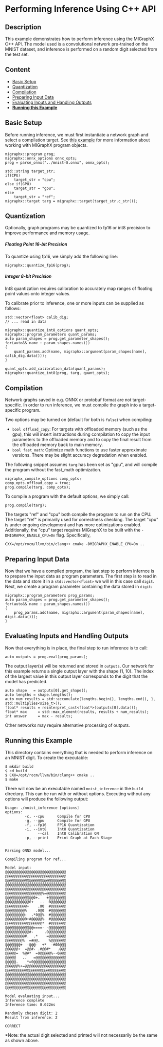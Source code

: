 # Performing Inference Using C++ API

## Description
This example demonstrates how to perform inference using the MIGraphX C++ API. The model used is a convolutional network pre-trained on the MNIST dataset, and inference is performed on a random digit selected from the test set. 

## Content
- [Basic Setup](#Basic-Setup)
- [Quantization](#Quantization)
- [Compilation](#Compilation)
- [Preparing Input Data](#Preparing-Input-Data)
- [Evaluating Inputs and Handling Outputs](#Evaluating-Inputs-and-Handling-Outputs)
- [**Running this Example**](#Running-this-Example)

## Basic Setup
Before running inference, we must first instantiate a network graph and select a compilation target. See [this example](../cpp_parse_load_save) for more information about working with MIGraphX program objects. 
```
migraphx::program prog;
migraphx::onnx_options onnx_opts;
prog = parse_onnx("../mnist-8.onnx", onnx_opts);

std::string target_str;
if(CPU)
    target_str = "cpu";
else if(GPU)
    target_str = "gpu";
else
    target_str = "ref";
migraphx::target targ = migraphx::target(target_str.c_str());
```

## Quantization
Optionally, graph programs may be quantized to fp16 or int8 precision to improve performance and memory usage. 

##### Floating Point 16-bit Precision
To quantize using fp16, we simply add the following line:
```
migraphx::quantize_fp16(prog);
```

##### Integer 8-bit Precision
Int8 quantization requires calibration to accurately map ranges of floating point values onto integer values. 

To calibrate prior to inference, one or more inputs can be supplied as follows:
```
std::vector<float> calib_dig;
// ... read in data

migraphx::quantize_int8_options quant_opts;
migraphx::program_parameters quant_params;
auto param_shapes = prog.get_parameter_shapes();
for(auto&& name : param_shapes.names())
{
    quant_params.add(name, migraphx::argument(param_shapes[name], calib_dig.data()));
}

quant_opts.add_calibration_data(quant_params);
migraphx::quantize_int8(prog, targ, quant_opts);
```

## Compilation 
Network graphs saved in e.g. ONNX or protobuf format are not target-specific. In order to run inference, we must compile the graph into a target-specific program. 

Two options may be turned on (default for both is `false`) when compiling:
- `bool offload_copy`: For targets with offloaded memory (such as the gpu), this will insert instructions during compilation to copy the input parameters to the offloaded memory and to copy the final result from the offloaded memory back to main memory.
- `bool fast_math`: Optimize math functions to use faster approximate versions. There may be slight accuracy degredation when enabled. 

The following snippet assumes `targ` has been set as "gpu", and will compile the program without the fast_math optimization.
```
migraphx_compile_options comp_opts;
comp_opts.offload_copy = true;
prog.compile(targ, comp_opts);
``` 

To compile a program with the default options, we simply call:
```
prog.compile(targ);
```

The targets "ref" and "cpu" both compile the program to run on the CPU. The target "ref" is primarily used for correctness checking. The target "cpu" is under ongoing development and has more optimizations enabled. Additionally, the "cpu" target requires MIGraphX to be built with the `-DMIGRAPHX_ENABLE_CPU=On` flag. Specifically, 
```
CXX=/opt/rocm/llvm/bin/clang++ cmake -DMIGRAPHX_ENABLE_CPU=On ..
```

## Preparing Input Data
Now that we have a compiled program, the last step to perform infernce is to prepare the input data as program parameters. 
The first step is to read in the data and store it in a `std::vector<float>` we will in this case call `digit`. 
Next, we create a program parameter containing the data stored in `digit`:
```
migraphx::program_parameters prog_params;
auto param_shapes = prog.get_parameter_shapes();
for(auto&& name : param_shapes.names())
{
    prog_params.add(name, migraphx::argument(param_shapes[name], digit.data()));
}
```

## Evaluating Inputs and Handling Outputs
Now that everything is in place, the final step to run inference is to call:
```
auto outputs = prog.eval(prog_params);
```

The output layer(s) will be returned and stored in `outputs`. Our network for this example returns a single output layer with the shape (1, 10). The index of the largest value in this output layer corresponds to the digit that the model has predicted. 
```
auto shape   = outputs[0].get_shape();
auto lengths = shape.lengths();
auto num_results = std::accumulate(lengths.begin(), lengths.end(), 1, std::multiplies<size_t>();
float* results = reinterpret_cast<float*>(outputs[0].data());
float* max     = std::max_element(results, results + num_results);
int answer     = max - results;
```

Other networks may require alternative processing of outputs. 


## Running this Example
This directory contains everything that is needed to perform inference on an MNIST digit. To create the executable:
```
$ mkdir build
$ cd build
$ CXX=/opt/rocm/llvm/bin/clang++ cmake ..
$ make
```
There will now be an executable named `mnist_inference` in the `build` directory. This can be run with or without options. Executing without any options will produce the following output:
```
Usage: ./mnist_inference [options]
options:
         -c, --cpu      Compile for CPU
         -g, --gpu      Compile for GPU
         -f, --fp16     FP16 Quantization
         -i, --int8     Int8 Quantization
               --cal    Int8 Calibration ON
         -p, --print    Print Graph at Each Stage


Parsing ONNX model...

Compiling program for ref...

Model input: 
@@@@@@@@@@@@@@@@@@@@@@@@@@@@
@@@@@@@@@@@@@@@@@@@@@@@@@@@@
@@@@@@@@@@@@@@@@@@@@@@@@@@@@
@@@@@@@@@@@@@@@@@@@@@@@@@@@@
@@@@@@@@@@@@@@@@@@@@@@@@@@@@
@@@@@@@@@@@@@@@@@%=@@@@@@@@@
@@@@@@@@@@@@@0+.   +@@@@@@@@
@@@@@@@@@@@0+   ..  0@@@@@@@
@@@@@@@@@@+    .00  #@@@@@@@
@@@@@@@@@%    .0@0  #@@@@@@@
@@@@@@@@@-  .*0@@%  #@@@@@@@
@@@@@@@@@0+#@@@@@%  #@@@@@@@
@@@@@@@@@@@@@@@@@*  #@@@@@@@
@@@@@@@@@@@@@====- -@@@@@@@@
@@@@@@@@@@@#-     .0@@@@@@@@
@@@@@@@@@#.  .*    =@@@@@@@@
@@@@@@@@%  =#@@.    %@@@@@@@
@@@@@@@+  -@@@-  +*  -#00@@@
@@@@@@+  =@@#- .#@@#*   .@@@
@@@@@=  %@#*  =0@@@@@%--0@@@
@@@@@   ..   =@@@@@@@@@@@@@@
@@@@@.    *=0@@@@@@@@@@@@@@@
@@@@@@%+=@@@@@@@@@@@@@@@@@@@
@@@@@@@@@@@@@@@@@@@@@@@@@@@@
@@@@@@@@@@@@@@@@@@@@@@@@@@@@
@@@@@@@@@@@@@@@@@@@@@@@@@@@@
@@@@@@@@@@@@@@@@@@@@@@@@@@@@
@@@@@@@@@@@@@@@@@@@@@@@@@@@@

Model evaluating input...
Inference complete
Inference time: 0.022ms

Randomly chosen digit: 2
Result from inference: 2

CORRECT

```

*Note: the actual digit selected and printed will not necessarily be the same as shown above. 